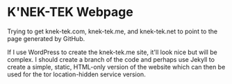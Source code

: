 K'NEK-TEK Webpage
=================

Trying to get knek-tek.com, knek-tek.me, and knek-tek.net to point to the page generated by GitHub.

If I use WordPress to create the knek-tek.me site, it'll look nice but will be complex. I should create a branch of the code and perhaps use Jekyll to create a simple, static, HTML-only version of the website which can then be used for the tor location-hidden service version.
